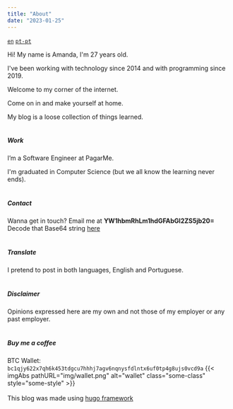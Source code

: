 ```yaml
---
title: "About"
date: "2023-01-25"
---
```

<code><a href="/about">en</a></code>
<code><a href="/pt-pt/about">pt-pt</a></code>

Hi! My name is Amanda, I'm 27 years old.

I've been working with technology since 2014 and with programming since 2019.

Welcome to my corner of the internet.

Come on in and make yourself at home.

My blog is a loose collection of things learned.
<br/><br/>
##### Work

I’m a Software Engineer at PagarMe.

I'm graduated in Computer Science (but we all know the learning never ends).
<br/><br/>
##### Contact

Wanna get in touch? Email me at **YW1hbmRhLm1hdGFAbGl2ZS5jb20=**
<br/>
Decode that Base64 string [here](https://www.base64decode.org/)
<br/><br/>
##### Translate

I pretend to post in both languages, English and Portuguese.
<br/><br/>
##### Disclaimer
Opinions expressed here are my own and not those of my employer or any past employer.
<br/><br/>
##### Buy me a coffee
BTC Wallet: `bc1qjy622x7qh6k453tdgcu7hhhj7agv6nqnysfdlntx6uf0tp4g8ujs0vcd9a`
{{< imgAbs 
pathURL="img/wallet.png" 
alt="wallet" 
class="some-class" 
style="some-style" >}}
</br></br>
This blog was made using [hugo framework](https://gohugo.io/)

